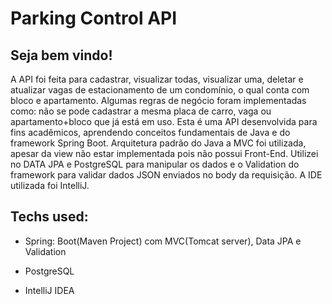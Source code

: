 # Parking Control API

## Seja bem vindo!

A API foi feita para cadastrar, visualizar todas, visualizar uma, deletar e atualizar vagas de estacionamento de um condomínio, o qual conta com bloco e apartamento. Algumas regras de negócio foram implementadas como: não se pode cadastrar a mesma placa de carro, vaga ou apartamento+bloco que já está em uso.
Esta é uma API desenvolvida para fins acadêmicos, aprendendo conceitos fundamentais de Java e do framework Spring Boot. Arquitetura padrão do Java a MVC foi utilizada, apesar da view não estar implementada pois não possui Front-End. Utilizei no DATA JPA e PostgreSQL para manipular os dados e o Validation do framework para validar dados JSON enviados no body da requisição. A IDE utilizada foi IntelliJ. 

## Techs used:

- Spring: Boot(Maven Project) com MVC(Tomcat server), Data JPA e Validation

- PostgreSQL

- IntelliJ IDEA
